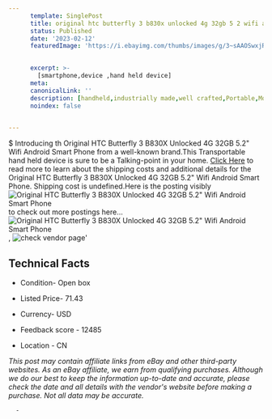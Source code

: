 ```yaml
---
      template: SinglePost
      title: original htc butterfly 3 b830x unlocked 4g 32gb 5 2 wifi android smart phone
      status: Published
      date: '2023-02-12'
      featuredImage: 'https://i.ebayimg.com/thumbs/images/g/3~sAAOSwxjRc2uWx/s-l225.jpg'
       

      excerpt: >-
        [smartphone,device ,hand held device]
      meta:
      canonicalLink: ''
      description: [handheld,industrially made,well crafted,Portable,Mobile,Compact,Convenient,Lightweight,Maneuverable,Man-portable,Miniature,Carriable,Hand-held,Light,Holdable,Transportable,Mobile device,Pocket-sized,On-the-go,Wireless,Cordless,Compact size,Convenient size, smartphone,device ,hand held device]
      noindex: false
      

---
```

$
      Introducing th Original HTC Butterfly 3 B830X Unlocked 4G 32GB 5.2" Wifi Android Smart Phone from a well-known brand.This Transportable hand held device is sure to be a Talking-point in your home. [Click Here](https://www.ebay.com/itm/155400080190?hash=item242e910b3e%3Ag%3A3%7EsAAOSwxjRc2uWx&mkevt=1&mkcid=1&mkrid=711-53200-19255-0&campid=%253CePNCampaignId%253E&customid=%253CreferenceId%253E&toolid=10049) to read more to learn about the shipping costs and additional details for the Original HTC Butterfly 3 B830X Unlocked 4G 32GB 5.2" Wifi Android Smart Phone. Shipping cost is undefined.Here is the posting visibly ![Original HTC Butterfly 3 B830X Unlocked 4G 32GB 5.2" Wifi Android Smart Phone](https://i.ebayimg.com/thumbs/images/g/3~sAAOSwxjRc2uWx/s-l225.jpg) to check out more postings here... ![Original HTC Butterfly 3 B830X Unlocked 4G 32GB 5.2" Wifi Android Smart Phone](https://i.ebayimg.com/images/g/3~sAAOSwxjRc2uWx/s-l1200.jpg), ![check vendor page](https://origin-galleryplus.ebayimg.com/ws/web/155400080190_2_0_1/225x225.jpg,https://origin-galleryplus.ebayimg.com/ws/web/155400080190_3_0_1/225x225.jpg)'

      

 ## Technical Facts 



     
      

 - Condition- Open box 


      

 - Listed Price- 71.43 


      

 - Currency- USD 


      

 - Feedback score - 12485 


      

 - Location - CN 


      
      

 *_This post may contain affiliate links from eBay and other third-party websites. As an eBay affiliate, we earn from qualifying purchases. Although we do our best to keep the information up-to-date and accurate, please check the date and all details with the vendor's website before making a purchase. Not all data may be accurate._*




      -
